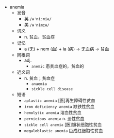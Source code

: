 - anemia
  - 发音
    - 英 `/ə'niːmiə/`
    - 美 `/ə'nimɪə/`
  - 词义
    - n. 贫血，贫血症
  - 记忆
    - a (无) + nem (血) + ia (病) → 无血病 → 贫血
  - 同根词
    - adj.
      - `anemic` 患贫血症的，贫血的
  - 近义词
    - n. 贫血；贫血症
      - `anaemia`
      - `sickle cell disease`
  - 短语
    - `aplastic anemia` [医]再生障碍性贫血 
    - `iron deficiency anemia` 缺铁性贫血 
    - `hemolytic anemia` 溶血性贫血 
    - `pernicious anemia` n. 恶性贫血 
    - `sickle cell anemia` [医]镰状细胞性贫血 
    - `megaloblastic anemia` 巨成红细胞性贫血 
